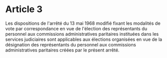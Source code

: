# Article 3

Les dispositions de l'arrêté du 13 mai 1968 modifié fixant les modalités de vote par correspondance en vue de l'élection des représentants du personnel aux commissions administratives paritaires instituées dans les services judiciaires sont applicables aux élections organisées en vue de la désignation des représentants du personnel aux commissions administratives paritaires créées par le présent arrêté.
